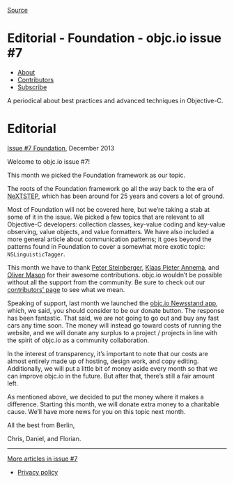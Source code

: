 [Source](http://www.objc.io/issue-7/editorial.html "Permalink to Editorial - Foundation - objc.io issue #7 ")

# Editorial - Foundation - objc.io issue #7 

  * [About][1]
  * [Contributors][2]
  * [Subscribe][3]

A periodical about best practices and advanced techniques in Objective-C.

# Editorial

[Issue #7 Foundation][4], December 2013

Welcome to objc.io issue #7!

This month we picked the Foundation framework as our topic.

The roots of the Foundation framework go all the way back to the era of [NeXTSTEP][5], which has been around for 25 years and covers a lot of ground.

Most of Foundation will not be covered here, but we’re taking a stab at some of it in the issue. We picked a few topics that are relevant to all Objective-C developers: collection classes, key-value coding and key-value observing, value objects, and value formatters. We have also included a more general article about communication patterns; it goes beyond the patterns found in Foundation to cover a somewhat more exotic topic: `NSLinguisticTagger`.

This month we have to thank [Peter Steinberger][6], [Klaas Pieter Annema][7], and [Oliver Mason][8] for their awesome contributions. objc.io wouldn’t be possible without all the support from the community. Be sure to check out our [contributors’ page][2] to see what we mean.

Speaking of support, last month we launched the [objc.io Newsstand app][9], which, we said, you should consider to be our donate button. The response has been fantastic. That said, we are not going to go out and buy any fast cars any time soon. The money will instead go toward costs of running the website, and we will donate any surplus to a project / projects in line with the spirit of objc.io as a community collaboration.

In the interest of transparency, it’s important to note that our costs are almost entirely made up of hosting, design work, and copy editing. Additionally, we will put a little bit of money aside every month so that we can improve objc.io in the future. But after that, there’s still a fair amount left.

As mentioned above, we decided to put the money where it makes a difference. Starting this month, we will donate extra money to a charitable cause. We’ll have more news for you on this topic next month.

All the best from Berlin,

Chris, Daniel, and Florian.




* * *

[More articles in issue #7][10]

  * [Privacy policy][11]

   [1]: http://www.objc.io/about.html
   [2]: http://www.objc.io/contributors.html
   [3]: http://www.objc.io/subscribe.html
   [4]: http://www.objc.io/issue-7/index.html
   [5]: https://en.wikipedia.org/wiki/Nextstep
   [6]: http://petersteinberger.com
   [7]: https://twitter.com/klaaspieter
   [8]: https://twitter.com/ojmason
   [9]: https://itunes.apple.com/de/app/objc.io/id683718429
   [10]: http://www.objc.io/issue-7
   [11]: http://www.objc.io/privacy.html
